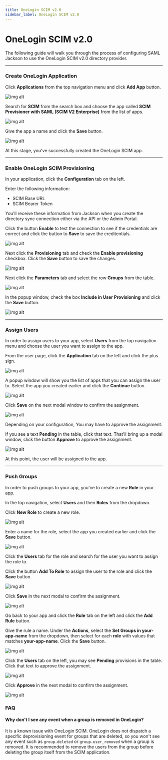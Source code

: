 ```yaml
---
title: OneLogin SCIM v2.0
sidebar_label: OneLogin SCIM v2.0
---
```


# OneLogin SCIM v2.0

The following guide will walk you through the process of configuring SAML Jackson to use the OneLogin SCIM v2.0 directory provider.

---

### Create OneLogin Application

Click **Applications** from the top navigation menu and click **Add App** button.

![img alt](/img/dsync/providers/onelogin/1.png)

Search for **SCIM** from the search box and choose the app called **SCIM Provisioner with SAML (SCIM V2 Enterprise)** from the list of apps.

![img alt](/img/dsync/providers/onelogin/2.png)

Give the app a name and click the **Save** button.

![img alt](/img/dsync/providers/onelogin/3.png)

At this stage, you've successfully created the OneLogin SCIM app.

---

### Enable OneLogin SCIM Provisioning

In your application, click the **Configuration** tab on the left.

Enter the following information:

- SCIM Base URL
- SCIM Bearer Token

You'll receive these information from Jackson when you create the directory sync connection either via the API or the Admin Portal.

Click the button **Enable** to test the connection to see if the credentials are correct and click the button to **Save** to save the creditentials.

![img alt](/img/dsync/providers/onelogin/4.png)

Next click the **Provisioning** tab and check the **Enable provisioning** checkbox. Click the **Save** button to save the changes.

![img alt](/img/dsync/providers/onelogin/5.png)

Next click the **Parameters** tab and select the row **Groups** from the table.

![img alt](/img/dsync/providers/onelogin/6.png)

In the popup window, check the box **Include in User Provisioning** and click the **Save** button.

![img alt](/img/dsync/providers/onelogin/7.png)

---

### Assign Users

In order to assign users to your app, select **Users** from the top navigation menu and choose the user you want to assign to the app.

From the user page, click the **Application** tab on the left and click the plus sign.

![img alt](/img/dsync/providers/onelogin/8.png)

A popup window will show you the list of apps that you can assign the user to. Select the app you created earlier and click the **Continue** button.

![img alt](/img/dsync/providers/onelogin/9.png)

Click **Save** on the next modal window to confirm the assignment.

![img alt](/img/dsync/providers/onelogin/10.png)

Depending on your configuration, You may have to approve the assignment.

If you see a text **Pending** in the table, click that text. That'll bring up a modal window, click the button **Approve** to approve the assignment.

![img alt](/img/dsync/providers/onelogin/11.png)

At this point, the user will be assigned to the app.

---

### Push Groups

In order to push groups to your app, you've to create a new **Role** in your app.

In the top navigation, select **Users** and then **Roles** from the dropdown.

Click **New Role** to create a new role.

![img alt](/img/dsync/providers/onelogin/12.png)

Enter a name for the role, select the app you created earlier and click the **Save** button.

![img alt](/img/dsync/providers/onelogin/13.png)

Click the **Users** tab for the role and search for the user you want to assign the role to.

Click the button **Add To Role** to assign the user to the role and click the **Save** button.

![img alt](/img/dsync/providers/onelogin/14.png)

Click **Save** in the next modal to confirm the assignment.

![img alt](/img/dsync/providers/onelogin/15.png)

Go back to your app and click the **Rule** tab on the left and click the **Add Rule** button.

Give the rule a name. Under the **Actions**, select the **Set Groups in your-app-name** from the dropdown, then select for each **role** with values that matches **your-app-name**. Click the **Save** button.

![img alt](/img/dsync/providers/onelogin/16.png)

Click the **Users** tab on the left, you may see **Pending** provisions in the table. Click that text to approve the assignment.

![img alt](/img/dsync/providers/onelogin/17.png)

Click **Approve** in the next modal to confirm the assignment.

![img alt](/img/dsync/providers/onelogin/18.png)

### FAQ

#### Why don't I see any event when a group is removed in OneLogin?

It is a known issue with OneLogin SCIM. OneLogin does not dispatch a specific deprovisioning event for groups that are deleted, so you won't see any event such as `group.deleted` or `group.user_removed` when a group is removed. It is recommended to remove the users from the group before deleting the group itself from the SCIM application.

